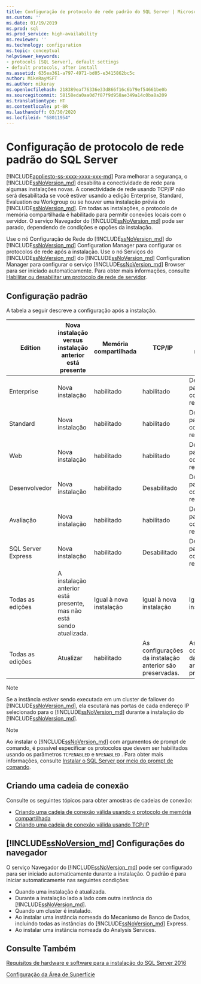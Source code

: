 ```yaml
---
title: Configuração de protocolo de rede padrão do SQL Server | Microsoft Docs
ms.custom: ''
ms.date: 01/19/2019
ms.prod: sql
ms.prod_service: high-availability
ms.reviewer: ''
ms.technology: configuration
ms.topic: conceptual
helpviewer_keywords:
- protocols [SQL Server], default settings
- default protocols, after install
ms.assetid: 635ea361-a797-4971-bd05-e3415862bc5c
author: MikeRayMSFT
ms.author: mikeray
ms.openlocfilehash: 218389eaf76336e33d866f16c6b79ef54661be0b
ms.sourcegitcommit: 58158eda0aa0d7f87f9d958ae349a14c0ba8a209
ms.translationtype: HT
ms.contentlocale: pt-BR
ms.lasthandoff: 03/30/2020
ms.locfileid: "68011954"
---
```

# <a name="default-sql-server-network-protocol-configuration"></a>Configuração de protocolo de rede padrão do SQL Server
[!INCLUDE[appliesto-ss-xxxx-xxxx-xxx-md](../../includes/appliesto-ss-xxxx-xxxx-xxx-md.md)]
Para melhorar a segurança, o [!INCLUDE[ssNoVersion_md](../../includes/ssnoversion-md.md)] desabilita a conectividade de rede para algumas instalações novas. A conectividade de rede usando TCP/IP não será desabilitada se você estiver usando a edição Enterprise, Standard, Evaluation ou Workgroup ou se houver uma instalação prévia do [!INCLUDE[ssNoVersion_md](../../includes/ssnoversion-md.md)]. Em todas as instalações, o protocolo de memória compartilhada é habilitado para permitir conexões locais com o servidor. O serviço Navegador do [!INCLUDE[ssNoVersion_md](../../includes/ssnoversion-md.md)] pode ser parado, dependendo de condições e opções da instalação.

Use o nó Configuração de Rede do [!INCLUDE[ssNoVersion_md](../../includes/ssnoversion-md.md)] do [!INCLUDE[ssNoVersion_md](../../includes/ssnoversion-md.md)] Configuration Manager para configurar os protocolos de rede após a instalação. Use o nó Serviços do [!INCLUDE[ssNoVersion_md](../../includes/ssnoversion-md.md)] do [!INCLUDE[ssNoVersion_md](../../includes/ssnoversion-md.md)] Configuration Manager para configurar o serviço [!INCLUDE[ssNoVersion_md](../../includes/ssnoversion-md.md)] Browser para ser iniciado automaticamente. Para obter mais informações, consulte [Habilitar ou desabilitar um protocolo de rede de servidor](../../database-engine/configure-windows/enable-or-disable-a-server-network-protocol.md).


## <a name="default-configuration"></a>Configuração padrão

A tabela a seguir descreve a configuração após a instalação.

|Edition | Nova instalação versus instalação anterior está presente | Memória compartilhada | TCP/IP | Pipes nomeados|
| -------- | -- | -- | -- | --  |  
|Enterprise | Nova instalação | habilitado | habilitado | Desabilitado para conexões de rede.|
|Standard | Nova instalação | habilitado | habilitado | Desabilitado para conexões de rede.|
|Web | Nova instalação | habilitado | habilitado | Desabilitado para conexões de rede.|
|Desenvolvedor | Nova instalação | habilitado | Desabilitado | Desabilitado para conexões de rede.|
|Avaliação | Nova instalação | habilitado | habilitado | Desabilitado para conexões de rede.|
|SQL Server Express | Nova instalação | habilitado | Desabilitado | Desabilitado para conexões de rede.|
|Todas as edições | A instalação anterior está presente, mas não está sendo atualizada. | Igual à nova instalação | Igual à nova instalação | Igual à nova instalação|
|Todas as edições | Atualizar | habilitado | As configurações da instalação anterior são preservadas. | As configurações da instalação anterior são preservadas.|


>[!NOTE]
> Se a instância estiver sendo executada em um cluster de failover do [!INCLUDE[ssNoVersion_md](../../includes/ssnoversion-md.md)], ela escutará nas portas de cada endereço IP selecionado para o [!INCLUDE[ssNoVersion_md](../../includes/ssnoversion-md.md)] durante a instalação do [!INCLUDE[ssNoVersion_md](../../includes/ssnoversion-md.md)].
 
>[!NOTE]
> Ao instalar o [!INCLUDE[ssNoVersion_md](../../includes/ssnoversion-md.md)] com argumentos de prompt de comando, é possível especificar os protocolos que devem ser habilitados usando os parâmetros `TCPENABLED` e `NPENABLED` . Para obter mais informações, consulte [Instalar o SQL Server por meio do prompt de comando](../../database-engine/install-windows/install-sql-server-2016-from-the-command-prompt.md).

## <a name="creating-a-connection-string"></a>Criando uma cadeia de conexão

Consulte os seguintes tópicos para obter amostras de cadeias de conexão:
* [Criando uma cadeia de conexão válida usando o protocolo de memória compartilhada](../../tools/configuration-manager/creating-a-valid-connection-string-using-shared-memory-protocol.md)
* [Criando uma cadeia de conexão válida usando TCP/IP](../../tools/configuration-manager/creating-a-valid-connection-string-using-tcp-ip.md)



## <a name="ssnoversion_md-browser-settings"></a>[!INCLUDE[ssNoVersion_md](../../includes/ssnoversion-md.md)] Configurações do navegador

O serviço Navegador do [!INCLUDE[ssNoVersion_md](../../includes/ssnoversion-md.md)] pode ser configurado para ser iniciado automaticamente durante a instalação. O padrão é para iniciar automaticamente nas seguintes condições:

* Quando uma instalação é atualizada.
* Durante a instalação lado a lado com outra instância do [!INCLUDE[ssNoVersion_md](../../includes/ssnoversion-md.md)].
* Quando um cluster é instalado.
* Ao instalar uma instância nomeada do Mecanismo de Banco de Dados, incluindo todas as instâncias do [!INCLUDE[ssNoVersion_md](../../includes/ssnoversion-md.md)] Express.
* Ao instalar uma instância nomeada do Analysis Services.

## <a name="see-also"></a>Consulte Também

[Requisitos de hardware e software para a instalação do SQL Server 2016](../../sql-server/install/hardware-and-software-requirements-for-installing-sql-server.md)

[Configuração da Área de Superfície](../../relational-databases/security/surface-area-configuration.md)  



